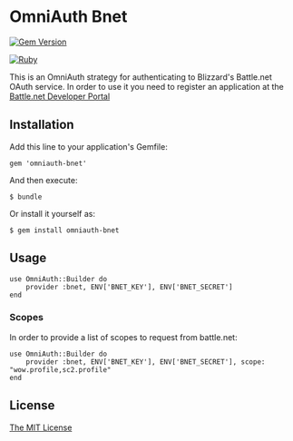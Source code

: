 # OmniAuth Bnet

[![Gem
Version](https://badge.fury.io/rb/omniauth-bnet.svg)](http://badge.fury.io/rb/omniauth-bnet)

[![Ruby](https://github.com/FreedomFaighter/omniauth-bnet/actions/workflows/build-and-test.yml/badge.svg)](https://github.com/FreedomFaighter/omniauth-bnet/actions/workflows/build-and-test.yml)

This is an OmniAuth strategy for authenticating to Blizzard's Battle.net OAuth
service. In order to use it you need to register an application at the
[Battle.net Developer Portal](https://develop.battle.net/)

## Installation

Add this line to your application's Gemfile:

    gem 'omniauth-bnet'

And then execute:

    $ bundle

Or install it yourself as:

    $ gem install omniauth-bnet

## Usage

    use OmniAuth::Builder do
        provider :bnet, ENV['BNET_KEY'], ENV['BNET_SECRET']
    end

### Scopes

In order to provide a list of scopes to request from battle.net:

    use OmniAuth::Builder do
        provider :bnet, ENV['BNET_KEY'], ENV['BNET_SECRET'], scope: "wow.profile,sc2.profile"
    end

## License

[The MIT License](http://opensource.org/licenses/MIT)
